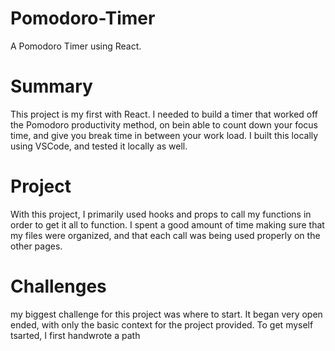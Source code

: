 # Pomodoro-Timer
A Pomodoro Timer using React.

# Summary
This project is my first with React. I needed to build a timer that worked off the Pomodoro productivity method, on bein able to count down your focus time, and give you break time in between your work load. I built this locally using VSCode, and tested it locally as well.

# Project
With this project, I primarily used hooks and props to call my functions in order to get it all to function. I spent a good amount of time making sure that my files were organized, and that each call was being used properly on the other pages. 

# Challenges
my biggest challenge for this project was where to start. It began very open ended, with only the basic context for the project provided. To get myself tsarted, I first handwrote a path 
